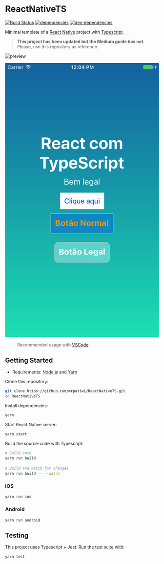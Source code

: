 # ReactNativeTS

[![Build Status][ci-image]][ci-url] [![dependencies][dependencies-image]][dependencies-url] [![dev-dependencies][dev-dependencies-image]][dev-dependencies-url]

Minimal template of a [React Native](https://facebook.github.io/react-native/) project with [Typescript](https://www.typescriptlang.org/).

> **This project has been updated but the Medium guide has not**. Please, use this repository as reference.

![preview](https://github.com/mrpatiwi/ReactNativeTS/raw/images/preview.png)

![preview2](https://github.com/movibe/ReactNativeTS/raw/master/screenshots/image.png)

> Recommended usage with [VSCode](https://code.visualstudio.com/)

## Getting Started

* Requirements: [Node.js](https://nodejs.org) and [Yarn](https://yarnpkg.com/)

Clone this repository:

```sh
git clone https://github.com/mrpatiwi/ReactNativeTS.git
cd ReactNativeTS
```

Install dependencies:

```sh
yarn
```

Start React Native server:

```sh
yarn start
```

Build the source-code with Typescript:

```sh
# Build once
yarn run build

# Build and watch for changes
yarn run build -- --watch
```

### iOS

```sh
yarn run ios
```

### Android

```sh
yarn run android
```

## Testing

This project uses Typescript + Jest. Run the test suite with:

```sh
yarn test
```

[ci-image]: https://travis-ci.org/mrpatiwi/ReactNativeTS.svg
[ci-url]: https://travis-ci.org/mrpatiwi/ReactNativeTS
[dependencies-image]: https://david-dm.org/mrpatiwi/ReactNativeTS.svg
[dependencies-url]: https://david-dm.org/mrpatiwi/ReactNativeTS
[dev-dependencies-image]: https://david-dm.org/mrpatiwi/ReactNativeTS/dev-status.svg
[dev-dependencies-url]: https://david-dm.org/mrpatiwi/ReactNativeTS#info=devDependencies

